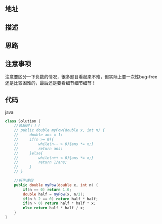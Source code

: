 #

## 地址

## 描述

## 思路

## 注意事项

注意要区分一下负数的情况，很多题目看起来不难，但实际上要一次性bug-free还是比较困难的，最后还是要看细节细节细节！

## 代码

java

```java
class Solution {
    //会超时！！！
    // public double myPow(double x, int n) {
    //     double ans = 1;
    //     if(n >= 0){
    //         while(n-- > 0){ans *= x;}
    //         return ans;
    //     }else{
    //         while(n++ < 0){ans *= x;}
    //         return 1/ans;
    //     }
    // }

    //折半递归
    public double myPow(double x, int n) {
        if(n == 0) return 1.0;
        double half = myPow(x, n/2);
        if(n % 2 == 0) return half * half;
        if(n > 0) return half * half * x;
        else return half * half / x;
    }
}
```